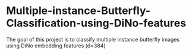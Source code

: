 # Multiple-instance-Butterfly-Classification-using-DiNo-features

The goal of this project is to classify multiple instance butterfly images using DiNo embedding features (d=384)

